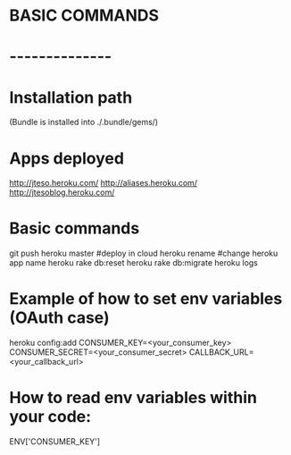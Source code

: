# BASIC COMMANDS
# --------------

# Installation path
(Bundle is installed into ./.bundle/gems/)

# Apps deployed
http://jteso.heroku.com/
http://aliases.heroku.com/
http://jtesoblog.heroku.com/

# Basic commands
git push heroku master 		#deploy in cloud
heroku rename <New app name> 	#change heroku app name
heroku rake db:reset
heroku rake db:migrate
heroku logs

# Example of how to set env variables (OAuth case)
heroku config:add CONSUMER_KEY=<your_consumer_key> CONSUMER_SECRET=<your_consumer_secret> CALLBACK_URL=<your_callback_url>

# How to read env variables within your code:
ENV['CONSUMER_KEY']
